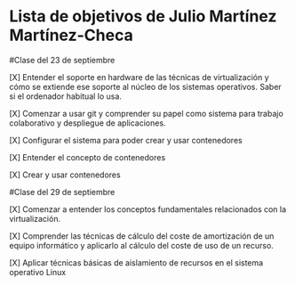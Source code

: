 Lista de objetivos de Julio Martínez Martínez-Checa
============================

#Clase del 23 de septiembre

[X] Entender el soporte en hardware de las técnicas de virtualización y cómo se extiende ese soporte al núcleo de los sistemas operativos. Saber si el ordenador habitual lo usa.

[X] Comenzar a usar git y comprender su papel como sistema para trabajo colaborativo y despliegue de aplicaciones.

[X] Configurar el sistema para poder crear y usar contenedores

[X] Entender el concepto de contenedores

[X] Crear y usar contenedores

#Clase del 29 de septiembre

[X] Comenzar a entender los conceptos fundamentales relacionados con la virtualización.

[X] Comprender las técnicas de cálculo del coste de amortización de un equipo informático y aplicarlo al cálculo del coste de uso de un recurso.

[X] Aplicar técnicas básicas de aislamiento de recursos en el sistema operativo Linux


